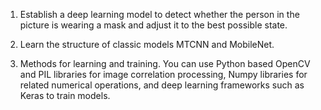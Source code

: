 1) Establish a deep learning model to detect whether the person in the picture is wearing a mask and adjust it to the best possible state.

2) Learn the structure of classic models MTCNN and MobileNet.

3) Methods for learning and training.
You can use Python based OpenCV and PIL libraries for image correlation processing, Numpy libraries for related numerical operations, and deep learning frameworks such as Keras to train models.
